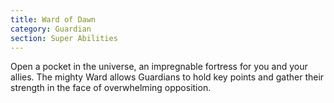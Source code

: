 ```yaml
---
title: Ward of Dawn
category: Guardian
section: Super Abilities
---
```


Open a pocket in the universe, an impregnable fortress for you and your allies. The mighty Ward allows Guardians to hold key points and gather their strength in the face of overwhelming opposition.
